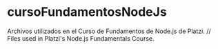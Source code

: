 # cursoFundamentosNodeJs
Archivos utilizados en el Curso de Fundamentos de Node.js de Platzi. //  Files used in Platzi's Node.js Fundamentals Course.
